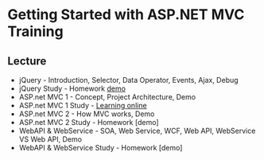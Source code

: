 # Getting Started with ASP.NET MVC Training

## Lecture

* jQuery - Introduction, Selector, Data Operator, Events, Ajax, Debug
* jQuery Study - Homework [demo](https://github.com/iden1109/ASPMVC/blob/master/demo/jQuery/jquery_demo.html)
* ASP.net MVC 1 - Concept, Project Architecture, Demo
* ASP.net MVC 1 Study - [Learning online](https://docs.microsoft.com/en-us/aspnet/mvc/overview/getting-started/introduction/getting-started)
* ASP.net MVC 2 - How MVC works, Demo
* ASP.net MVC 2 Study - Homework [demo]
* WebAPI & WebService - SOA, Web Service, WCF, Web API, WebService VS Web API, Demo
* WebAPI & WebService Study - Homework [demo]
